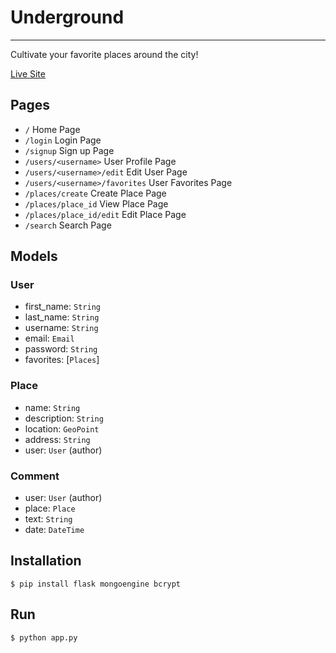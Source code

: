 # Underground
------
Cultivate your favorite places around the city!

[Live Site](http://undergroundapp.herokuapp.com)

## Pages
- `/` Home Page
- `/login` Login Page
- `/signup` Sign up Page
- `/users/<username>` User Profile Page
- `/users/<username>/edit` Edit User Page
- `/users/<username>/favorites` User Favorites Page
- `/places/create` Create Place Page
- `/places/place_id` View Place Page
- `/places/place_id/edit` Edit Place Page
- `/search` Search Page

## Models

### User
- first_name: `String`
- last_name: `String`
- username: `String`
- email: `Email`
- password: `String`
- favorites: [`Places`]

### Place
- name: `String`
- description: `String`
- location: `GeoPoint`
- address: `String`
- user: `User` (author)

### Comment
- user: `User` (author)
- place: `Place`
- text: `String`
- date: `DateTime`


## Installation
`$ pip install flask mongoengine bcrypt`

## Run
`$ python app.py`
